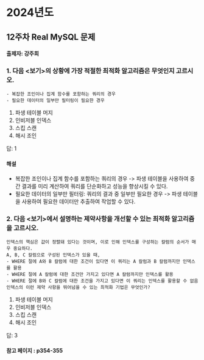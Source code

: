 # 2024년도
## 12주차 Real MySQL 문제
#### 출제자: 강주희

### 1. 다음 <보기>의 상황에 가장 적절한 최적화 알고리즘은 무엇인지 고르시오.
```
- 복잡한 조인이나 집계 함수를 포함하는 쿼리의 경우
- 필요한 데이터의 일부만 필터링이 필요한 경우
```
1. 파생 테이블 머지
2. 인비저블 인덱스
3. 스킵 스캔
4. 해시 조인

답: 1

#### 해설
- 복잡한 조인이나 집계 함수를 포함하는 쿼리의 경우 -> 파생 테이블을 사용하여 중간 결과를 미리 계산하여 쿼리를 단순화하고 성능을 향상시킬 수 있다.
- 필요한 데이터의 일부만 필터링: 쿼리의 결과 중 일부만 필요한 경우 -> 파생 테이블을 사용하여 필요한 데이터만 추출하여 작업할 수 있다.


### 2. 다음 <보기>에서 설명하는 제약사항을 개선할 수 있는 최적화 알고리즘을 고르시오.
```
인덱스의 핵심은 값이 정렬돼 있다는 것이며, 이로 인해 인덱스를 구성하는 칼럼의 순서가 매우 중요하다.
A, B, C 칼럼으로 구성된 인덱스가 있을 때,
- WHERE 절에 A와 B 칼럼에 대한 조건이 있다면 이 쿼리는 A 칼럼과 B 칼럼까지만 인덱스를 활용
- WHERE 절에 A 칼럼에 대한 조건만 가지고 있다면 A 칼럼까지만 인덱스를 활용
- WHERE 절에 B와 C 칼럼에 대한 조건을 가지고 있다면 이 쿼리는 인덱스를 활용할 수 없음
인덱스의 이런 제약 사항을 뛰어넘을 수 있는 최적화 기법은 무엇인가?
```

1. 파생 테이블 머지
2. 인비저블 인덱스
3. 스킵 스캔
4. 해시 조인
   
답: 3

#### 참고 페이지 : p354-355
